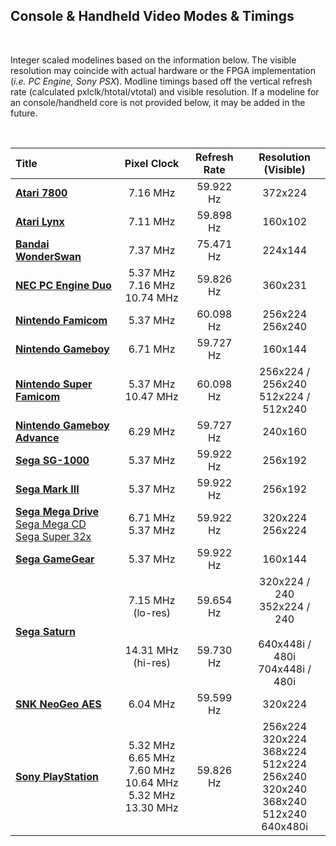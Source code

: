 
## Console & Handheld Video Modes & Timings

<br>

Integer scaled modelines based on the information below. The visible resolution may coincide with actual hardware or the FPGA implementation (_i.e. PC Engine, Sony PSX_). Modline timings based off the vertical refresh rate (calculated pxlclk/htotal/vtotal) and visible resolution. If a modeline for an console/handheld core is not provided below, it may be added in the future.

<br>

| Title | Pixel Clock | Refresh Rate | Resolution (Visible) |
|:--|:--:|:--:|:--:|
[**Atari 7800**](https://github.com/atrac17/MiSTer_Integer_Modelines/blob/Update/console/console.md#atari-7800) | 7.16 MHz | 59.922 Hz | 372x224 |
[**Atari Lynx**](https://github.com/atrac17/MiSTer_Integer_Modelines/blob/Update/console/console.md#atari-lynx) | 7.11 MHz | 59.898 Hz | 160x102 |
[**Bandai WonderSwan**](https://github.com/atrac17/MiSTer_Integer_Modelines/blob/Update/console/console.md#bandai-wonderswan--wonderswan-color) | 7.37 MHz | 75.471 Hz | 224x144 |
[**NEC PC Engine Duo**](https://github.com/atrac17/MiSTer_Integer_Modelines/blob/Update/console/console.md#pc-engine-duo--turbo-duo) | 5.37 MHz<br>7.16 MHz<br>10.74 MHz | 59.826 Hz | 360x231 |
[**Nintendo Famicom**](https://github.com/atrac17/MiSTer_Integer_Modelines/blob/Update/console/console.md#nintendo-famicom--nintendo-entertainment-system) | 5.37 MHz | 60.098 Hz | 256x224<br>256x240 |
[**Nintendo Gameboy**](https://github.com/atrac17/MiSTer_Integer_Modelines/blob/Update/console/console.md#game-boy--game-boy-color) | 6.71 MHz | 59.727 Hz | 160x144 |
[**Nintendo Super Famicom**](https://github.com/atrac17/MiSTer_Integer_Modelines/blob/Update/console/console.md#super-famicom--super-nintendo) | 5.37 MHz<br>10.47 MHz | 60.098 Hz | 256x224 / 256x240<br>512x224 / 512x240|
[**Nintendo Gameboy Advance**](https://github.com/atrac17/MiSTer_Integer_Modelines/blob/Update/console/console.md#game-boy-advance) | 6.29 MHz | 59.727 Hz | 240x160 |
[**Sega SG-1000**](https://github.com/atrac17/MiSTer_Integer_Modelines/blob/Update/console/console.md#sega-sg-1000) | 5.37 MHz | 59.922 Hz | 256x192 |
[**Sega Mark III**](https://github.com/atrac17/MiSTer_Integer_Modelines/blob/Update/console/console.md#sega-mark-iii--sega-master-system-sega-sg-1000-compatible) |5.37 MHz | 59.922 Hz | 256x192 |
[**Sega Mega Drive**](https://github.com/atrac17/MiSTer_Integer_Modelines/blob/Update/console/console.md#sega-mega-drive--sega-genesis)<br>[Sega Mega CD](https://github.com/atrac17/MiSTer_Integer_Modelines/blob/Update/console/console.md#sega-mega-drive--sega-genesis)<br>[Sega Super 32x](https://github.com/atrac17/MiSTer_Integer_Modelines/blob/Update/console/console.md#sega-mega-drive--sega-genesis) | 6.71 MHz<br>5.37 MHz | 59.922 Hz | 320x224<br>256x224 |
[**Sega GameGear**](https://github.com/atrac17/MiSTer_Integer_Modelines/blob/Update/console/console.md#sega-game-gear) | 5.37 MHz | 59.922 Hz | 160x144 |
[**Sega Saturn**](https://github.com/atrac17/MiSTer_Integer_Modelines/blob/Update/console/console.md#sega-saturn) | 7.15 MHz (lo-res)<br><br><br>14.31 MHz (hi-res) | 59.654 Hz<br><br><br>59.730 Hz | 320x224 / 240<br>352x224 / 240<br><br>640x448i / 480i<br>704x448i / 480i |
[**SNK NeoGeo AES**](https://github.com/atrac17/MiSTer_Integer_Modelines/blob/Update/console/console.md#neo-geo-advanced-entertainment-system) | 6.04 MHz | 59.599 Hz | 320x224 |
[**Sony PlayStation**](https://github.com/atrac17/MiSTer_Integer_Modelines/blob/Update/console/console.md#sony-playstation) | 5.32 MHz<br>6.65 MHz<br>7.60 MHz<br>10.64 MHz<br>5.32 MHz<br>13.30 MHz | 59.826 Hz | 256x224<br>320x224<br>368x224<br>512x224<br>256x240<br>320x240<br>368x240<br>512x240<br>640x480i |

<br>
